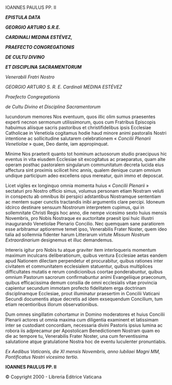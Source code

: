 IOANNES PAULUS PP. II

***EPISTULA DATA***

***GEORGIO ARTURO S.R.E.***

***CARDINALI MEDINA ESTÉVEZ,***

***PRAEFECTO CONGREGATIONIS***

***DE CULTU DIVINO***

***ET DISCIPLINA SACRAMENTORUM***

*Venerabili Fratri Nostro*

*GEORGIO ARTURO S. R. E. Cardinali MEDINA ESTÉVEZ*

*Praefecto Congregationis*

*de Cultu Divino et Disciplina Sacramentorum*

Iucundorum memores Nos eventuum, quos illic olim sumus praesentes experti necnon sermonum utilissimorum, quos cum Fratribus Episcopis habuimus aliisque sacris pastoribus et christifidelibus ipsis Ecclesiae Catholicae in Venetiola cogitamus hodie haud minore animi pastoralis Nostri intentione ac sollicitudine salutarem celebrationem « *Concilii Plenarii Venetiolae* » quae, Deo dante, iam appropinquat.

Minime Nos praeterit quanto tot hominum actuosorum studio praecipuus hic eventus in vita eiusdem Ecclesiae sit excogitatus ac praeparatus, quam alte operam posthac pastoralem singularum communitatum decreta lucida eius affectura sint proximis scilicet hinc annis, qualem denique curam omnium undique participum adeo excellens opus mereatur, quin immo et deposcat.

Licet vigiles ex longinquo omnia momenta huius « *Concilii Plenarii* » sectaturi pro Nostro officio simus, volumus personam etiam Nostram veluti in conspectu ab omnibus ibi perspici adstantibus Nostramque sententiam ac mentem super cunctis tractandis inibi argumentis clare percipi. Idoneum idcirco destinare sensuum Nostrorum interpretem cupimus, qui in sollemnitate Christi Regis hoc anno, die nempe vicesimo sexto huius mensis Novembris, pro Nobis Nostraque ex auctoritate praesit ipsi huic illustri inaugurando Venetiolae Plenario Concilio. Nec quemquam sane paratiorem esse arbitramur aptioremve temet ipso, Venerabilis Frater Noster, quem ideo talia ad sollemnia fidenter harum Litterarum virtute *Missum Nostrum Extraordinarium* designemus et illuc demandemus.

Intereris igitur pro Nobis tu atque graviter item interloqueris momentum maximum inculcans deliberationum, quibus ventura Ecclesiae aetas eandem apud Nationem dilectam perpendetur et procurabitur, quibus rationes inter civitatem et communitatem ecclesialem statuentur, quibus multiplices difficultates mutatis e rerum condicionibus coortae ponderabuntur, quibus omnium Pastorum sacrorum confirmabuntur animi Evangeliique praeconum, quibus efficacissima demum consilia de omni ecclesialis vitae provincia capientur secundum immotam profecto fidelitatem erga doctrinam disciplinamque Ecclesiae, prout illuminatur praesertim in Concilii Vaticani Secundi documentis atque decretis ad idem exsequendum Concilium, tum etiam recentioribus illorum observationibus.

Dum omnes singillatim cohortamur in Domino moderatores et huius Concilii Plenarii actores ut omnia maxima cum diligentia examinent et latissimam inter se custodiant concordiam, necessaria divini Pastoris ipsius lumina ac robora iis adprecamur per Apostolicam Benedictionem Nostram quam eo die ac tempore tu, Venerabilis Frater Noster, una cum ferventissima salutatione atque gratulatione Nostra hoc de eventu luculenter pronuntiabis.

*Ex Aedibus Vaticanis, die XI mensis Novembris, anno Iubilaei Magni MM, Pontificatus Nostri vicesimo tertio.*

**IOANNES PAULUS PP. II**

© Copyright 2000 - Libreria Editrice Vaticana